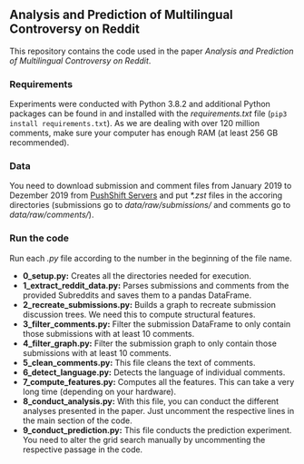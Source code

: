 ## Analysis and Prediction of Multilingual Controversy on Reddit
This repository contains the code used in the paper *Analysis and Prediction of Multilingual Controversy on Reddit*.

### Requirements
Experiments were conducted with Python 3.8.2 and additional Python packages can be found in and installed with the *requirements.txt* file (`pip3 install requirements.txt`). As we are dealing with over 120 million comments, make sure your computer has enough RAM (at least 256 GB recommended).

### Data
You need to download submission and comment files from January 2019 to Dezember 2019 from [PushShift Servers](https://files.pushshift.io/reddit) and put *\*.zst* files in the accoring directories (submissions go to *data/raw/submissions/* and comments go to *data/raw/comments/*).

### Run the code
Run each *.py* file according to the number in the beginning of the file name.

* **0\_setup.py:** Creates all the directories needed for execution.
* **1\_extract\_reddit\_data.py:** Parses submissions and comments from the provided Subreddits and saves them to a pandas DataFrame.
* **2\_recreate\_submissions.py:** Builds a graph to recreate submission discussion trees. We need this to compute structural features.
* **3\_filter\_comments.py:** Filter the submission DataFrame to only contain those submissions with at least 10 comments.
* **4\_filter\_graph.py:** Filter the submission graph to only contain those submissions with at least 10 comments.
* **5\_clean\_comments.py:** This file cleans the text of comments.
* **6\_detect\_language.py:** Detects the language of individual comments.
* **7\_compute\_features.py:** Computes all the features. This can take a very long time (depending on your hardware).
* **8\_conduct\_analysis.py:** With this file, you can conduct the different analyses presented in the paper. Just uncomment the respective lines in the main section of the code.
* **9\_conduct\_prediction.py:** This file conducts the prediction experiment. You need to alter the grid search manually by uncommenting the respective passage in the code.
